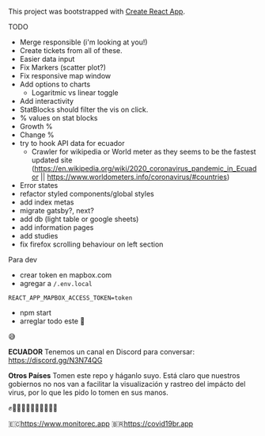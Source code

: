 This project was bootstrapped with [Create React App](https://github.com/facebook/create-react-app).

TODO

- Merge responsible (i'm looking at you!)
- Create tickets from all of these.
- Easier data input
- Fix Markers (scatter plot?)
- Fix responsive map window
- Add options to charts
  - Logaritmic vs linear toggle
- Add interactivity
 - StatBlocks should filter the vis on click.
- % values on stat blocks
 - Growth %
 - Change %
- try to hook API data for ecuador
  - Crawler for wikipedia or World meter as they seems to be the fastest updated site (https://en.wikipedia.org/wiki/2020_coronavirus_pandemic_in_Ecuador || https://www.worldometers.info/coronavirus/#countries)
- Error states
- refactor styled components/global styles
- add index metas
- migrate gatsby?, next?
- add db (light table or google sheets)
- add information pages
- add studies
- fix firefox scrolling behaviour on left section

Para dev

- crear token en mapbox.com
- agregar a `/.env.local`

```
REACT_APP_MAPBOX_ACCESS_TOKEN=token
```

- npm start
- arreglar todo este 🍝

😅


**ECUADOR**
Tenemos un canal en Discord para conversar: https://discord.gg/N3N74QG

**Otros Países**
Tomen este repo y háganlo suyo. Está claro que nuestros gobiernos no nos van a facilitar la visualización y rastreo del impácto del virus, por lo que les pido lo tomen en sus manos.

✊✊🏻✊🏼✊🏽✊🏾✊🏿

🇪🇨https://www.monitorec.app
🇧🇷https://covid19br.app
